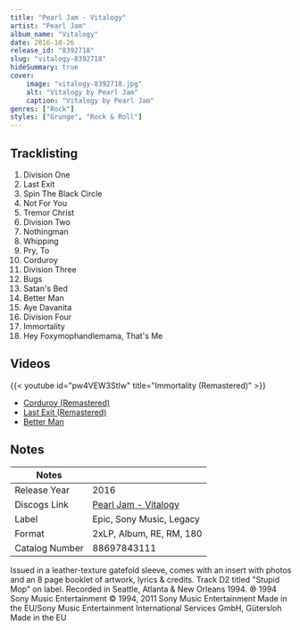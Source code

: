 ```yaml
---
title: "Pearl Jam - Vitalogy"
artist: "Pearl Jam"
album_name: "Vitalogy"
date: 2016-10-26
release_id: "8392718"
slug: "vitalogy-8392718"
hideSummary: true
cover:
    image: "vitalogy-8392718.jpg"
    alt: "Vitalogy by Pearl Jam"
    caption: "Vitalogy by Pearl Jam"
genres: ["Rock"]
styles: ["Grunge", "Rock & Roll"]
---
```


## Tracklisting
1. Division One
2. Last Exit
3. Spin The Black Circle
4. Not For You
5. Tremor Christ
6. Division Two
7. Nothingman
8. Whipping
9. Pry, To
10. Corduroy
11. Division Three
12. Bugs
13. Satan's Bed
14. Better Man
15. Aye Davanita
16. Division Four
17. Immortality
18. Hey Foxymophandlemama, That's Me

## Videos
{{< youtube id="pw4VEW3StIw" title="Immortality (Remastered)" >}}
- [Corduroy (Remastered)](https://www.youtube.com/watch?v=FQkgIrfpLw0)
- [Last Exit (Remastered)](https://www.youtube.com/watch?v=YQRyhKmkUUE)
- [Better Man](https://www.youtube.com/watch?v=27ztFtLKvuQ)


## Notes

| Notes          |             |
| ---------------| ----------- |
| Release Year   | 2016 |
| Discogs Link   | [Pearl Jam - Vitalogy](https://www.discogs.com/release/8392718-Pearl-Jam-Vitalogy) |
| Label          | Epic, Sony Music, Legacy |
| Format         | 2xLP, Album, RE, RM, 180 |
| Catalog Number | 88697843111 |

Issued in a leather-texture gatefold sleeve, comes with an insert with photos and an 8 page booklet of artwork, lyrics & credits. Track D2 titled "Stupid Mop" on label.   Recorded in Seattle, Atlanta & New Orleans 1994.   ℗ 1994 Sony Music Entertainment © 1994, 2011 Sony Music Entertainment Made in the EU/Sony Music Entertainment International Services GmbH, Gütersloh  Made in the EU


